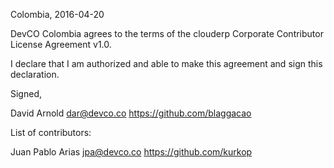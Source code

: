 Colombia, 2016-04-20

DevCO Colombia agrees to the terms of the clouderp Corporate Contributor License
Agreement v1.0.

I declare that I am authorized and able to make this agreement and sign this
declaration.

Signed,

David Arnold dar@devco.co https://github.com/blaggacao

List of contributors:

Juan Pablo Arias jpa@devco.co https://github.com/kurkop
